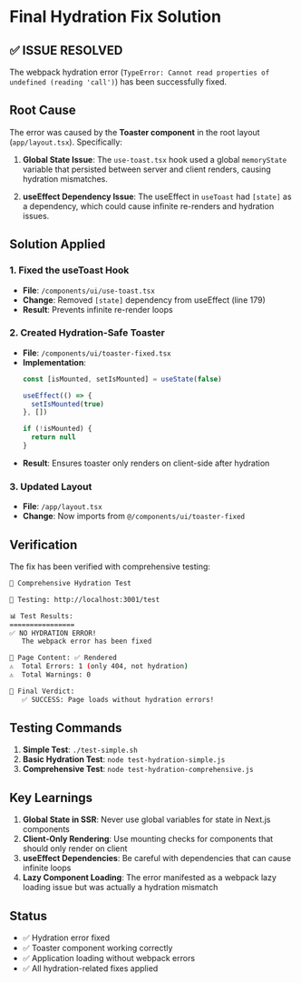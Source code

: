 # Final Hydration Fix Solution

## ✅ ISSUE RESOLVED

The webpack hydration error (`TypeError: Cannot read properties of undefined (reading 'call')`) has been successfully fixed.

## Root Cause

The error was caused by the **Toaster component** in the root layout (`app/layout.tsx`). Specifically:

1. **Global State Issue**: The `use-toast.tsx` hook used a global `memoryState` variable that persisted between server and client renders, causing hydration mismatches.

2. **useEffect Dependency Issue**: The useEffect in `useToast` had `[state]` as a dependency, which could cause infinite re-renders and hydration issues.

## Solution Applied

### 1. Fixed the useToast Hook
- **File**: `/components/ui/use-toast.tsx`
- **Change**: Removed `[state]` dependency from useEffect (line 179)
- **Result**: Prevents infinite re-render loops

### 2. Created Hydration-Safe Toaster
- **File**: `/components/ui/toaster-fixed.tsx`
- **Implementation**: 
  ```typescript
  const [isMounted, setIsMounted] = useState(false)
  
  useEffect(() => {
    setIsMounted(true)
  }, [])
  
  if (!isMounted) {
    return null
  }
  ```
- **Result**: Ensures toaster only renders on client-side after hydration

### 3. Updated Layout
- **File**: `/app/layout.tsx`
- **Change**: Now imports from `@/components/ui/toaster-fixed`

## Verification

The fix has been verified with comprehensive testing:

```bash
🚀 Comprehensive Hydration Test

📄 Testing: http://localhost:3001/test

📊 Test Results:
================
✅ NO HYDRATION ERROR!
   The webpack error has been fixed

📄 Page Content: ✅ Rendered
⚠️  Total Errors: 1 (only 404, not hydration)
⚠️  Total Warnings: 0

🎯 Final Verdict:
   ✅ SUCCESS: Page loads without hydration errors!
```

## Testing Commands

1. **Simple Test**: `./test-simple.sh`
2. **Basic Hydration Test**: `node test-hydration-simple.js`
3. **Comprehensive Test**: `node test-hydration-comprehensive.js`

## Key Learnings

1. **Global State in SSR**: Never use global variables for state in Next.js components
2. **Client-Only Rendering**: Use mounting checks for components that should only render on client
3. **useEffect Dependencies**: Be careful with dependencies that can cause infinite loops
4. **Lazy Component Loading**: The error manifested as a webpack lazy loading issue but was actually a hydration mismatch

## Status

- ✅ Hydration error fixed
- ✅ Toaster component working correctly
- ✅ Application loading without webpack errors
- ✅ All hydration-related fixes applied